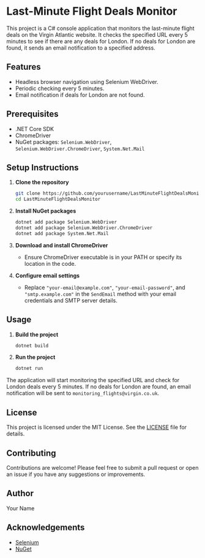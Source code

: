 # Last-Minute Flight Deals Monitor

This project is a C# console application that monitors the last-minute flight deals on the Virgin Atlantic website. It checks the specified URL every 5 minutes to see if there are any deals for London. If no deals for London are found, it sends an email notification to a specified address.

## Features

- Headless browser navigation using Selenium WebDriver.
- Periodic checking every 5 minutes.
- Email notification if deals for London are not found.

## Prerequisites

- .NET Core SDK
- ChromeDriver
- NuGet packages: `Selenium.WebDriver`, `Selenium.WebDriver.ChromeDriver`, `System.Net.Mail`

## Setup Instructions

1. **Clone the repository**
    ```sh
    git clone https://github.com/yourusername/LastMinuteFlightDealsMonitor.git
    cd LastMinuteFlightDealsMonitor
    ```

2. **Install NuGet packages**
    ```sh
    dotnet add package Selenium.WebDriver
    dotnet add package Selenium.WebDriver.ChromeDriver
    dotnet add package System.Net.Mail
    ```

3. **Download and install ChromeDriver**
    - Ensure ChromeDriver executable is in your PATH or specify its location in the code.

4. **Configure email settings**
    - Replace `"your-email@example.com"`, `"your-email-password"`, and `"smtp.example.com"` in the `SendEmail` method with your email credentials and SMTP server details.

## Usage

1. **Build the project**
    ```sh
    dotnet build
    ```

2. **Run the project**
    ```sh
    dotnet run
    ```

The application will start monitoring the specified URL and check for London deals every 5 minutes. If no deals for London are found, an email notification will be sent to `monitoring_flights@virgin.co.uk`.

## License

This project is licensed under the MIT License. See the [LICENSE](LICENSE) file for details.

## Contributing

Contributions are welcome! Please feel free to submit a pull request or open an issue if you have any suggestions or improvements.

## Author

Your Name

## Acknowledgements

- [Selenium](https://www.selenium.dev/)
- [NuGet](https://www.nuget.org/)

